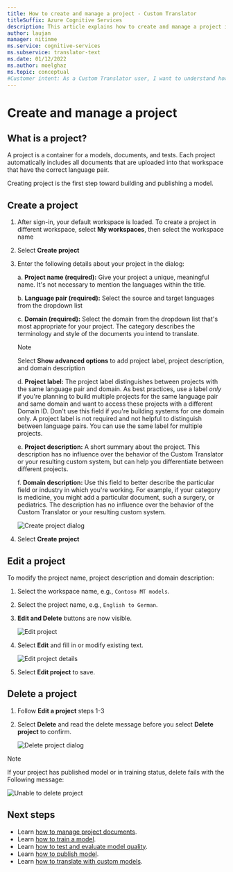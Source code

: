```yaml
---
title: How to create and manage a project - Custom Translator
titleSuffix: Azure Cognitive Services
description: This article explains how to create and manage a project in the Azure Cognitive Services Custom Translator.  
author: laujan
manager: nitinme
ms.service: cognitive-services
ms.subservice: translator-text
ms.date: 01/12/2022
ms.author: moelghaz
ms.topic: conceptual
#Customer intent: As a Custom Translator user, I want to understand how to create project, so that I can build and manage a project.
---
```


# Create and manage a project

## What is a project?

A project is a container for a models, documents, and tests. Each project automatically includes all documents that are uploaded into that workspace that have the correct language pair.

Creating project is the first step toward building and publishing a model.

## Create a project

1. After sign-in, your default workspace is loaded. To create a project in different workspace, select **My workspaces**, then select the workspace name
1. Select **Create project**
1.  Enter the following details about your project in the dialog:

    a.  **Project name (required):** Give your project a unique, meaningful name. It's not necessary to mention the languages within the title.

    b.  **Language pair (required):** Select the source and target languages from the dropdown list

    c.  **Domain (required):** Select the domain from the dropdown list that's most appropriate for
        your project. The category describes the terminology and style of the
        documents you intend to translate.

    >[!Note]
    >Select **Show advanced options** to add project label, project description, and domain description

    d.  **Project label:** The project label distinguishes between
        projects with the same language pair and domain. As best practices,
        use a label *only* if you're planning to build multiple projects for
        the same language pair and same domain and want to access these
        projects with a different Domain ID. Don't use this field if you're
        building systems for one domain only. A project label is not required
        and not helpful to distinguish between language pairs. You can use the
        same label for multiple projects.

    e.  **Project description:** A short summary about the project. This description has no
        influence over the behavior of the Custom Translator or your resulting
        custom system, but can help you differentiate between different
        projects.

    f.  **Domain description:** Use this field to better describe the particular
        field or industry in which you're working. For example, if your
        category is medicine, you might add a particular document, such a surgery,
        or pediatrics. The description has no influence over the behavior of the
        Custom Translator or your resulting custom system.

    ![Create project dialog](portal-v2-preview/how-tocreate-project-dialog.png)

1.  Select **Create project** 

## Edit a project

To modify the project name, project description and domain description:
1.  Select the workspace name, e.g., `Contoso MT models`.
2.  Select the project name, e.g., `English to German`.
3.  **Edit and Delete** buttons are now visible. 

    ![Edit project](portal-v2-preview/how-toedit-project-dialog-1.png)

4.  Select **Edit** and fill in or modify existing text.

    ![Edit project details](portal-v2-preview/how-toedit-project-dialog-2.png)

5.  Select **Edit project** to save.

## Delete a project

1.  Follow **Edit a project** steps 1-3
2.  Select **Delete** and read the delete message before you select **Delete project** to confirm.

    ![Delete project dialog](portal-v2-preview/how-todelete-project-1.png)

>[!Note]
>If your project has published model or in training status, delete fails with the Following message:
>
>   ![Unable to delete project](portal-v2-preview/how-todelete-project-2.png)

## Next steps

- Learn [how to manage project documents](how-to-manage-documents.md).
- Learn [how to train a model](how-to-train-model.md).
- Learn [how to test and evaluate model quality](how-to-test-model-details.md).
- Learn [how to publish model](how-to-publish-model.md).
- Learn [how to translate with custom models](how-to-translate.md).

